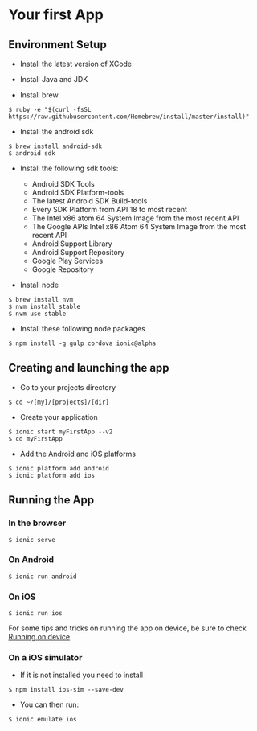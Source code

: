 # Your first App

## Environment Setup

* Install the latest version of XCode

* Install Java and JDK

* Install brew
```
$ ruby -e "$(curl -fsSL https://raw.githubusercontent.com/Homebrew/install/master/install)"
```

* Install the android sdk
```
$ brew install android-sdk
$ android sdk
```
* Install the following sdk tools:
    * Android SDK Tools
    * Android SDK Platform-tools
    * The latest Android SDK Build-tools
    * Every SDK Platform from API 18 to most recent
    * The Intel x86 atom 64 System Image from the most recent API
    * The Google APIs Intel x86 Atom 64 System Image from the most recent API
    * Android Support Library
    * Android Support Repository
    * Google Play Services
    * Google Repository


* Install node
```
$ brew install nvm
$ nvm install stable
$ nvm use stable
```

* Install these following node packages
```
$ npm install -g gulp cordova ionic@alpha
```

## Creating and launching the app

* Go to your projects directory
```
$ cd ~/[my]/[projects]/[dir]
```

* Create your application
```
$ ionic start myFirstApp --v2
$ cd myFirstApp
```

* Add the Android and iOS platforms
```
$ ionic platform add android
$ ionic platform add ios
```

## Running the App

### In the browser
```
$ ionic serve
```
### On Android
```
$ ionic run android
```
### On iOS
```
$ ionic run ios
```

For some tips and tricks on running the app on device, be sure to check [Running on device](ionic_1_1.md)

### On a iOS simulator
* If it is not installed you need to install
```
$ npm install ios-sim --save-dev
```
* You can then run:
```
$ ionic emulate ios
```
